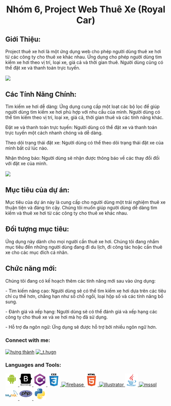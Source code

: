 <h1 align="center">Nhóm 6, Project Web Thuê Xe (Royal Car)</h1>
<h2 align="left"> Giới Thiệu: </h2>
<p dir="auto">Project thuê xe hơi là một ứng dụng web cho phép người dùng thuê xe hơi từ các công ty cho thuê xe khác nhau. Ứng dụng cho phép người dùng tìm kiếm xe hơi theo vị trí, loại xe, giá cả và thời gian thuê. Người dùng cũng có thể đặt xe và thanh toán trực tuyến.</p>
<img align="center" src="https://images.pexels.com/photos/120049/pexels-photo-120049.jpeg?auto=compress&cs=tinysrgb&w=1260&h=750&dpr=1"</img>
<h2 align="left">Các Tính Năng Chính: </h2>
<p dir="auto">Tìm kiếm xe hơi dễ dàng: Ứng dụng cung cấp một loạt các bộ lọc để giúp người dùng tìm kiếm xe hơi phù hợp với nhu cầu của mình. Người dùng có thể tìm kiếm theo vị trí, loại xe, giá cả, thời gian thuê và các tính năng khác.</p>
<p dir="auto">Đặt xe và thanh toán trực tuyến: Người dùng có thể đặt xe và thanh toán trực tuyến một cách nhanh chóng và dễ dàng.</p>
<p dir="auto">Theo dõi trạng thái đặt xe: Người dùng có thể theo dõi trạng thái đặt xe của mình bất cứ lúc nào.</p>
<p dir="auto">Nhận thông báo: Người dùng sẽ nhận được thông báo về các thay đổi đối với đặt xe của mình.</p>
<img align="center"  src="https://images.pexels.com/photos/70912/pexels-photo-70912.jpeg?auto=compress&cs=tinysrgb&w=1260&h=750&dpr=1"</img>
<h2 align="left">Mục tiêu của dự án:</h2>
<p dir="auto">Mục tiêu của dự án này là cung cấp cho người dùng một trải nghiệm thuê xe thuận tiện và đáng tin cậy. Chúng tôi muốn giúp người dùng dễ dàng tìm kiếm và thuê xe hơi từ các công ty cho thuê xe khác nhau.</p>
<h2 align="left">Đối tượng mục tiêu:</h2>
<p dir="auto">Ứng dụng này dành cho mọi người cần thuê xe hơi. Chúng tôi đang nhắm mục tiêu đến những người dùng đang đi du lịch, đi công tác hoặc cần thuê xe cho các mục đích cá nhân.</p>
<h2 align="left">Chức năng mới:</h2>
<p dir="auto">Chúng tôi đang có kế hoạch thêm các tính năng mới sau vào ứng dụng:</h3>
<p dir="auto" >- Tìm kiếm nâng cao: Người dùng sẽ có thể tìm kiếm xe hơi dựa trên các tiêu chí cụ thể hơn, chẳng hạn như số chỗ ngồi, loại hộp số và các tính năng bổ sung.</h3>
<p dir="auto" >- Đánh giá và xếp hạng: Người dùng sẽ có thể đánh giá và xếp hạng các công ty cho thuê xe và xe hơi mà họ đã sử dụng.</h3>
<p dir="auto" >- Hỗ trợ đa ngôn ngữ: Ứng dụng sẽ được hỗ trợ bởi nhiều ngôn ngữ hơn.</h3>
<h3 align="left">Connect with me:</h3>
<p align="left">
<a href="https://fb.com/hưng thành" target="blank"><img align="center" src="https://raw.githubusercontent.com/rahuldkjain/github-profile-readme-generator/master/src/images/icons/Social/facebook.svg" alt="hưng thành" height="30" width="40" /></a>
<a href="https://instagram.com/_t.hugn" target="blank"><img align="center" src="https://raw.githubusercontent.com/rahuldkjain/github-profile-readme-generator/master/src/images/icons/Social/instagram.svg" alt="_t.hugn" height="30" width="40" /></a>
</p>

<h3 align="left">Languages and Tools:</h3>
<p align="left"> <a href="https://developer.android.com" target="_blank" rel="noreferrer"> <img src="https://raw.githubusercontent.com/devicons/devicon/master/icons/android/android-original-wordmark.svg" alt="android" width="40" height="40"/> </a> <a href="https://getbootstrap.com" target="_blank" rel="noreferrer"> <img src="https://raw.githubusercontent.com/devicons/devicon/master/icons/bootstrap/bootstrap-plain-wordmark.svg" alt="bootstrap" width="40" height="40"/> </a> <a href="https://www.w3schools.com/cs/" target="_blank" rel="noreferrer"> <img src="https://raw.githubusercontent.com/devicons/devicon/master/icons/csharp/csharp-original.svg" alt="csharp" width="40" height="40"/> </a> <a href="https://www.w3schools.com/css/" target="_blank" rel="noreferrer"> <img src="https://raw.githubusercontent.com/devicons/devicon/master/icons/css3/css3-original-wordmark.svg" alt="css3" width="40" height="40"/> </a> <a href="https://firebase.google.com/" target="_blank" rel="noreferrer"> <img src="https://www.vectorlogo.zone/logos/firebase/firebase-icon.svg" alt="firebase" width="40" height="40"/> </a> <a href="https://www.w3.org/html/" target="_blank" rel="noreferrer"> <img src="https://raw.githubusercontent.com/devicons/devicon/master/icons/html5/html5-original-wordmark.svg" alt="html5" width="40" height="40"/> </a> <a href="https://www.adobe.com/in/products/illustrator.html" target="_blank" rel="noreferrer"> <img src="https://www.vectorlogo.zone/logos/adobe_illustrator/adobe_illustrator-icon.svg" alt="illustrator" width="40" height="40"/> </a> <a href="https://www.java.com" target="_blank" rel="noreferrer"> <img src="https://raw.githubusercontent.com/devicons/devicon/master/icons/java/java-original.svg" alt="java" width="40" height="40"/> </a> <a href="https://www.microsoft.com/en-us/sql-server" target="_blank" rel="noreferrer"> <img src="https://www.svgrepo.com/show/303229/microsoft-sql-server-logo.svg" alt="mssql" width="40" height="40"/> </a> <a href="https://www.mysql.com/" target="_blank" rel="noreferrer"> <img src="https://raw.githubusercontent.com/devicons/devicon/master/icons/mysql/mysql-original-wordmark.svg" alt="mysql" width="40" height="40"/> </a> <a href="https://www.php.net" target="_blank" rel="noreferrer"> <img src="https://raw.githubusercontent.com/devicons/devicon/master/icons/php/php-original.svg" alt="php" width="40" height="40"/> </a> <a href="https://www.python.org" target="_blank" rel="noreferrer"> <img src="https://raw.githubusercontent.com/devicons/devicon/master/icons/python/python-original.svg" alt="python" width="40" height="40"/> </a> </p>
